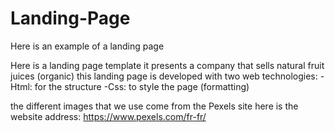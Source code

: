# Landing-Page
Here is an example of a landing page

Here is a landing page template
it presents a company that sells natural fruit juices (organic)
this landing page is developed with two web technologies:
-Html: for the structure
-Css: to style the page (formatting)

the different images that we use come from the Pexels site
here is the website address:
https://www.pexels.com/fr-fr/
